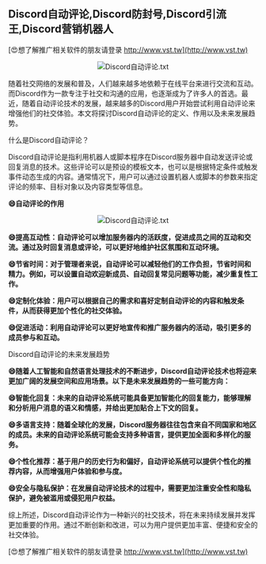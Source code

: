 ## **Discord自动评论,Discord防封号,Discord引流王,Discord营销机器人**

[😍想了解推广相关软件的朋友请登录 http://www.vst.tw](http://www.vst.tw)

 <center><img src="https://vst.tw/MP4/tuiguang/png/3.png" alt="Discord自动评论.txt"></center>

随着社交网络的发展和普及，人们越来越多地依赖于在线平台来进行交流和互动。而Discord作为一款专注于社交和沟通的应用，也逐渐成为了许多人的首选。最近，随着自动评论技术的发展，越来越多的Discord用户开始尝试利用自动评论来增强他们的社交体验。本文将探讨Discord自动评论的定义、作用以及未来发展趋势。

什么是Discord自动评论？

Discord自动评论是指利用机器人或脚本程序在Discord服务器中自动发送评论或回复消息的技术。这些评论可以是预设的模板文本，也可以是根据特定条件或触发事件动态生成的内容。通常情况下，用户可以通过设置机器人或脚本的参数来指定评论的频率、目标对象以及内容类型等信息。

**😄自动评论的作用**

 <center><img src="https://vst.tw/MP4/tuiguang/png/3.png" alt="Discord自动评论.txt"></center>

**😄提高互动性：自动评论可以增加服务器内的活跃度，促进成员之间的互动和交流。通过及时回复消息或评论，可以更好地维护社区氛围和互动环境。**

**😄节省时间：对于管理者来说，自动评论可以减轻他们的工作负担，节省时间和精力。例如，可以设置自动欢迎新成员、自动回复常见问题等功能，减少重复性工作。**

**😄定制化体验：用户可以根据自己的需求和喜好定制自动评论的内容和触发条件，从而获得更加个性化的社交体验。**

**😄促进活动：利用自动评论可以更好地宣传和推广服务器内的活动，吸引更多的成员参与和互动。**

Discord自动评论的未来发展趋势

**😄随着人工智能和自然语言处理技术的不断进步，Discord自动评论技术也将迎来更加广阔的发展空间和应用场景。以下是未来发展趋势的一些可能方向：**

**😄智能化回复：未来的自动评论系统可能具备更加智能化的回复能力，能够理解和分析用户消息的语义和情感，并给出更加贴合上下文的回复。**

**😄多语言支持：随着全球化的发展，Discord服务器往往包含来自不同国家和地区的成员。未来的自动评论系统可能会支持多种语言，提供更加全面和多样化的服务。**

**😄个性化推荐：基于用户的历史行为和偏好，自动评论系统可以提供个性化的推荐内容，从而增强用户体验和参与度。**

**😄安全与隐私保护：在发展自动评论技术的过程中，需要更加注重安全性和隐私保护，避免被滥用或侵犯用户权益。**

综上所述，Discord自动评论作为一种新兴的社交技术，将在未来持续发展并发挥更加重要的作用。通过不断创新和改进，可以为用户提供更加丰富、便捷和安全的社交体验。

[😍想了解推广相关软件的朋友请登录 http://www.vst.tw](http://www.vst.tw)



